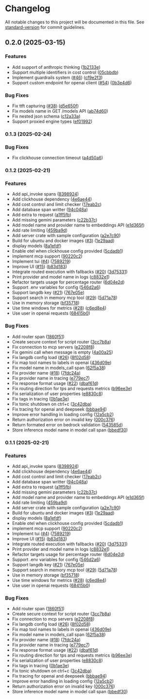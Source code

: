 # Changelog

All notable changes to this project will be documented in this file. See [standard-version](https://github.com/conventional-changelog/standard-version) for commit guidelines.

## 0.2.0 (2025-03-15)


### Features

* Add support of anthropic thinking ([1b2133e](https://github.com/langdb/langdb-cloud/commit/1b2133e92d7547a9464cb9965de2b6c8adeefaa3))
* Support multiple identifiers in cost control ([05cbbdb](https://github.com/langdb/langdb-cloud/commit/05cbbdbf940cf6049675ae6692e4ec28b73f8824))
* Implement guardrails system ([#46](https://github.com/langdb/langdb-cloud/issues/46)) ([cf9e2f3](https://github.com/langdb/langdb-cloud/commit/cf9e2f3236393f3bfb56d1f4257e8b9e3d5fa655))
* Support custom endpoint for openai client ([#54](https://github.com/langdb/langdb-cloud/issues/54)) ([0b3e4d6](https://github.com/langdb/langdb-cloud/commit/0b3e4d6dd4498dd8ad6a770d45a93371f33546fd))

### Bug Fixes
* Fix ttft capturing ([#38](https://github.com/langdb/langdb-cloud/issues/38)) ([d5e650f](https://github.com/langdb/langdb-cloud/commit/d5e650f02f14d4652c162329b5c4b34eab3c6c28))
* Fix models name in GET /models API ([ab74d60](https://github.com/langdb/langdb-cloud/commit/ab74d60a5d53aec15c045875fc2fa4f0a229c993))
* Fix nested json schema ([c12a33a](https://github.com/langdb/langdb-cloud/commit/c12a33a3468467f67301a2562211104cb3c56334))
* Support proxied engine types ([ef01992](https://github.com/langdb/langdb-cloud/commit/ef01992c939a846e356c5d9d3a15e2143c9aa053))

### 0.1.3 (2025-02-24)


### Bug Fixes

* Fix clickhouse connection timeout ([a4d50a6](https://github.com/langdb/langdb-cloud/commit/a4d50a6a3a036822075b33d99d11e09c3f3e74ee))

### 0.1.2 (2025-02-21)


### Features

* Add api_invoke spans ([8398924](https://github.com/langdb/langdb-cloud/commit/83989242ebeb89626f95ba60e641cc48ddb81e1a))
* Add clickhouse dependency ([4e6ae44](https://github.com/langdb/langdb-cloud/commit/4e6ae44244d78baaaf4a1ca2db8d34e0d4aaf490))
* Add cost control and limit checker ([17eab2c](https://github.com/langdb/langdb-cloud/commit/17eab2cc5298f5421d2198bceb500bd5cf593010))
* Add database span writter ([94c048a](https://github.com/langdb/langdb-cloud/commit/94c048a3d6d30e44d69300b7cedb877a1a19e66a))
* Add extra to request ([a1ff5fb](https://github.com/langdb/langdb-cloud/commit/a1ff5fb71529350b5a1541f9d934a865f1373614))
* Add missing gemini parameters ([c22b37c](https://github.com/langdb/langdb-cloud/commit/c22b37cb4aef07ca82b9a4e95b8421270c022e49))
* Add model name and provider name to embeddings API ([e1d365f](https://github.com/langdb/langdb-cloud/commit/e1d365f31b58727c2c496ebdb41547d1bde27fa8))
* Add rate limiting ([459ba9d](https://github.com/langdb/langdb-cloud/commit/459ba9d4eb4ccaf8fbc2d4df696df85637320ea9))
* Add server crate with sample configuration ([a2e7c90](https://github.com/langdb/langdb-cloud/commit/a2e7c9025e9ca4116860916fbc183c97bccc89b4))
* Build for ubuntu and docker images ([#3](https://github.com/langdb/langdb-cloud/issues/3)) ([1e29aad](https://github.com/langdb/langdb-cloud/commit/1e29aad79853015760a7f2f06f7e9e993e60c8b2))
* display models ([8a1efdf](https://github.com/langdb/langdb-cloud/commit/8a1efdfc6e99a5728d5a962a7897f74a621c9d6d))
* Enable otel when clickhouse config provided ([5cdadb1](https://github.com/langdb/langdb-cloud/commit/5cdadb169502c1864f2a31588fc4ad4b1eb24e07))
* implement mcp support ([90220c2](https://github.com/langdb/langdb-cloud/commit/90220c289f5d37666002fd957d4cd0199013dac0))
* Implement tui ([#4](https://github.com/langdb/langdb-cloud/issues/4)) ([7589219](https://github.com/langdb/langdb-cloud/commit/758921962d9d2140b9814ad374f5e1e4ffc90d24))
* Improve UI ([#15](https://github.com/langdb/langdb-cloud/issues/15)) ([b83d183](https://github.com/langdb/langdb-cloud/commit/b83d18391dba63edbf2f14855f18b95513c15cb9))
* Integrate routed execution with fallbacks ([#20](https://github.com/langdb/langdb-cloud/issues/20)) ([3d75331](https://github.com/langdb/langdb-cloud/commit/3d75331cd49b4cb031371685539c3ff102f0d666))
* Print provider and model name in logs ([c8832e1](https://github.com/langdb/langdb-cloud/commit/c8832e1169c4c907ea19fe126ac8abdea8664f5e))
* Refactor targets usage for percentage router ([6d04e2d](https://github.com/langdb/langdb-cloud/commit/6d04e2d736ba8837e57de8b311c8eaf8baaf62b8))
* Support .env variables for config ([546d2a6](https://github.com/langdb/langdb-cloud/commit/546d2a66ab51263c857a7424570bddc8ad737271))
* Support langdb key ([#21](https://github.com/langdb/langdb-cloud/issues/21)) ([767e05e](https://github.com/langdb/langdb-cloud/commit/767e05e450b8d61bc345c0849feb20e6bf7dd07f))
* Support search in memory mcp tool ([#29](https://github.com/langdb/langdb-cloud/issues/29)) ([5d71a78](https://github.com/langdb/langdb-cloud/commit/5d71a783026ebad1eb3525b7ffd28be6ba8fb89f))
* Use in memory storage ([bf35718](https://github.com/langdb/langdb-cloud/commit/bf357181d34e02392444ddc465e880a720e9a4b8))
* Use time windows for metrics ([#28](https://github.com/langdb/langdb-cloud/issues/28)) ([c6ed8e4](https://github.com/langdb/langdb-cloud/commit/c6ed8e46dec5b25b88844e853960d39ab1034e1c))
* Use user in openai requests ([68415b0](https://github.com/langdb/langdb-cloud/commit/68415b015f4238ed942e4d5c293119c5fc6b995a))


### Bug Fixes

* Add router span ([1860f51](https://github.com/langdb/langdb-cloud/commit/1860f51b2874fa81e4117b35dc3e1f98f439413b))
* Create secure context for script router ([3cc7b8a](https://github.com/langdb/langdb-cloud/commit/3cc7b8affd6d9fe0190f4bab530eca5a33d15ca8))
* Fix connection to mcp servers ([e2208f8](https://github.com/langdb/langdb-cloud/commit/e2208f8d21eabe52e274e4b6777a6eee9cda0815))
* Fix gemini call when message is empty ([4a00a25](https://github.com/langdb/langdb-cloud/commit/4a00a258007ae175b33578df2e0b147c055c41e1))
* Fix langdb config load ([#26](https://github.com/langdb/langdb-cloud/issues/26)) ([8f02d58](https://github.com/langdb/langdb-cloud/commit/8f02d587a66ccf557290050a30ea2c16ed9d2745))
* Fix map tool names to labels in openai ([436d09e](https://github.com/langdb/langdb-cloud/commit/436d09e70b9ec907ee1c3a42a59b6f7e0561b9e4))
* Fix model name in models_call span ([62f5a38](https://github.com/langdb/langdb-cloud/commit/62f5a382228ee757b054f455ef75308cf5bf4b42))
* Fix provider name ([#18](https://github.com/langdb/langdb-cloud/issues/18)) ([7fdc24a](https://github.com/langdb/langdb-cloud/commit/7fdc24a883fa8462eed7d0512d76649f887c0b06))
* Fix provider name in tracing ([e779ec7](https://github.com/langdb/langdb-cloud/commit/e779ec76b49e9fae45ef14cf9a9826bb8e66a1ce))
* Fix response format usage ([#22](https://github.com/langdb/langdb-cloud/issues/22)) ([dbaf61d](https://github.com/langdb/langdb-cloud/commit/dbaf61d16d34a6a1747a982ad8d1ac7150963991))
* Fix routing direction for tps and requests metrics ([b96ee3e](https://github.com/langdb/langdb-cloud/commit/b96ee3ebf7cb03700442897371e1e12a001eeead))
* Fix serialization of user properties ([e8830c8](https://github.com/langdb/langdb-cloud/commit/e8830c82b405f73db6af3489a3238f84635a420f))
* Fix tags in tracing ([0b1ae3e](https://github.com/langdb/langdb-cloud/commit/0b1ae3ef2e473b52a132605313373dea6babddfd))
* Fix tonic shutdown on ctrl+c ([3c42dba](https://github.com/langdb/langdb-cloud/commit/3c42dba456ea566519cff5817d9d3bbf5ce40a7f))
* Fix tracing for openai and deepseek ([bbbae94](https://github.com/langdb/langdb-cloud/commit/bbbae94e7b2f0b89d12a6f00a07bf344857d044e))
* Improve error handling in loading config ([12a5cb2](https://github.com/langdb/langdb-cloud/commit/12a5cb26d94010f8c52f221dd9f5debea9c7f9bc))
* Return authorization error on invalid key ([000c376](https://github.com/langdb/langdb-cloud/commit/000c376db6c733fbc522050a2f3d9a9639b568d0))
* Return formated error on bedrock validation ([543585d](https://github.com/langdb/langdb-cloud/commit/543585d468514df3598a4def01ab985d6f802303))
* Store inference model name in model call span ([bbedf30](https://github.com/langdb/langdb-cloud/commit/bbedf300416edd5a7f39ade51065568b6e6716e9))

### 0.1.1 (2025-02-21)


### Features

* Add api_invoke spans ([8398924](https://github.com/langdb/ai-gateway/commit/83989242ebeb89626f95ba60e641cc48ddb81e1a))
* Add clickhouse dependency ([4e6ae44](https://github.com/langdb/ai-gateway/commit/4e6ae44244d78baaaf4a1ca2db8d34e0d4aaf490))
* Add cost control and limit checker ([17eab2c](https://github.com/langdb/ai-gateway/commit/17eab2cc5298f5421d2198bceb500bd5cf593010))
* Add database span writter ([94c048a](https://github.com/langdb/ai-gateway/commit/94c048a3d6d30e44d69300b7cedb877a1a19e66a))
* Add extra to request ([a1ff5fb](https://github.com/langdb/ai-gateway/commit/a1ff5fb71529350b5a1541f9d934a865f1373614))
* Add missing gemini parameters ([c22b37c](https://github.com/langdb/ai-gateway/commit/c22b37cb4aef07ca82b9a4e95b8421270c022e49))
* Add model name and provider name to embeddings API ([e1d365f](https://github.com/langdb/ai-gateway/commit/e1d365f31b58727c2c496ebdb41547d1bde27fa8))
* Add rate limiting ([459ba9d](https://github.com/langdb/ai-gateway/commit/459ba9d4eb4ccaf8fbc2d4df696df85637320ea9))
* Add server crate with sample configuration ([a2e7c90](https://github.com/langdb/ai-gateway/commit/a2e7c9025e9ca4116860916fbc183c97bccc89b4))
* Build for ubuntu and docker images ([#3](https://github.com/langdb/ai-gateway/issues/3)) ([1e29aad](https://github.com/langdb/ai-gateway/commit/1e29aad79853015760a7f2f06f7e9e993e60c8b2))
* display models ([8a1efdf](https://github.com/langdb/ai-gateway/commit/8a1efdfc6e99a5728d5a962a7897f74a621c9d6d))
* Enable otel when clickhouse config provided ([5cdadb1](https://github.com/langdb/ai-gateway/commit/5cdadb169502c1864f2a31588fc4ad4b1eb24e07))
* implement mcp support ([90220c2](https://github.com/langdb/ai-gateway/commit/90220c289f5d37666002fd957d4cd0199013dac0))
* Implement tui ([#4](https://github.com/langdb/ai-gateway/issues/4)) ([7589219](https://github.com/langdb/ai-gateway/commit/758921962d9d2140b9814ad374f5e1e4ffc90d24))
* Improve UI ([#15](https://github.com/langdb/ai-gateway/issues/15)) ([b83d183](https://github.com/langdb/ai-gateway/commit/b83d18391dba63edbf2f14855f18b95513c15cb9))
* Integrate routed execution with fallbacks ([#20](https://github.com/langdb/ai-gateway/issues/20)) ([3d75331](https://github.com/langdb/ai-gateway/commit/3d75331cd49b4cb031371685539c3ff102f0d666))
* Print provider and model name in logs ([c8832e1](https://github.com/langdb/ai-gateway/commit/c8832e1169c4c907ea19fe126ac8abdea8664f5e))
* Refactor targets usage for percentage router ([6d04e2d](https://github.com/langdb/ai-gateway/commit/6d04e2d736ba8837e57de8b311c8eaf8baaf62b8))
* Support .env variables for config ([546d2a6](https://github.com/langdb/ai-gateway/commit/546d2a66ab51263c857a7424570bddc8ad737271))
* Support langdb key ([#21](https://github.com/langdb/ai-gateway/issues/21)) ([767e05e](https://github.com/langdb/ai-gateway/commit/767e05e450b8d61bc345c0849feb20e6bf7dd07f))
* Support search in memory mcp tool ([#29](https://github.com/langdb/ai-gateway/issues/29)) ([5d71a78](https://github.com/langdb/ai-gateway/commit/5d71a783026ebad1eb3525b7ffd28be6ba8fb89f))
* Use in memory storage ([bf35718](https://github.com/langdb/ai-gateway/commit/bf357181d34e02392444ddc465e880a720e9a4b8))
* Use time windows for metrics ([#28](https://github.com/langdb/ai-gateway/issues/28)) ([c6ed8e4](https://github.com/langdb/ai-gateway/commit/c6ed8e46dec5b25b88844e853960d39ab1034e1c))
* Use user in openai requests ([68415b0](https://github.com/langdb/ai-gateway/commit/68415b015f4238ed942e4d5c293119c5fc6b995a))


### Bug Fixes

* Add router span ([1860f51](https://github.com/langdb/ai-gateway/commit/1860f51b2874fa81e4117b35dc3e1f98f439413b))
* Create secure context for script router ([3cc7b8a](https://github.com/langdb/ai-gateway/commit/3cc7b8affd6d9fe0190f4bab530eca5a33d15ca8))
* Fix connection to mcp servers ([e2208f8](https://github.com/langdb/ai-gateway/commit/e2208f8d21eabe52e274e4b6777a6eee9cda0815))
* Fix langdb config load ([#26](https://github.com/langdb/ai-gateway/issues/26)) ([8f02d58](https://github.com/langdb/ai-gateway/commit/8f02d587a66ccf557290050a30ea2c16ed9d2745))
* Fix map tool names to labels in openai ([436d09e](https://github.com/langdb/ai-gateway/commit/436d09e70b9ec907ee1c3a42a59b6f7e0561b9e4))
* Fix model name in models_call span ([62f5a38](https://github.com/langdb/ai-gateway/commit/62f5a382228ee757b054f455ef75308cf5bf4b42))
* Fix provider name ([#18](https://github.com/langdb/ai-gateway/issues/18)) ([7fdc24a](https://github.com/langdb/ai-gateway/commit/7fdc24a883fa8462eed7d0512d76649f887c0b06))
* Fix provider name in tracing ([e779ec7](https://github.com/langdb/ai-gateway/commit/e779ec76b49e9fae45ef14cf9a9826bb8e66a1ce))
* Fix response format usage ([#22](https://github.com/langdb/ai-gateway/issues/22)) ([dbaf61d](https://github.com/langdb/ai-gateway/commit/dbaf61d16d34a6a1747a982ad8d1ac7150963991))
* Fix routing direction for tps and requests metrics ([b96ee3e](https://github.com/langdb/ai-gateway/commit/b96ee3ebf7cb03700442897371e1e12a001eeead))
* Fix serialization of user properties ([e8830c8](https://github.com/langdb/ai-gateway/commit/e8830c82b405f73db6af3489a3238f84635a420f))
* Fix tags in tracing ([0b1ae3e](https://github.com/langdb/ai-gateway/commit/0b1ae3ef2e473b52a132605313373dea6babddfd))
* Fix tonic shutdown on ctrl+c ([3c42dba](https://github.com/langdb/ai-gateway/commit/3c42dba456ea566519cff5817d9d3bbf5ce40a7f))
* Fix tracing for openai and deepseek ([bbbae94](https://github.com/langdb/ai-gateway/commit/bbbae94e7b2f0b89d12a6f00a07bf344857d044e))
* Improve error handling in loading config ([12a5cb2](https://github.com/langdb/ai-gateway/commit/12a5cb26d94010f8c52f221dd9f5debea9c7f9bc))
* Return authorization error on invalid key ([000c376](https://github.com/langdb/ai-gateway/commit/000c376db6c733fbc522050a2f3d9a9639b568d0))
* Store inference model name in model call span ([bbedf30](https://github.com/langdb/ai-gateway/commit/bbedf300416edd5a7f39ade51065568b6e6716e9))
